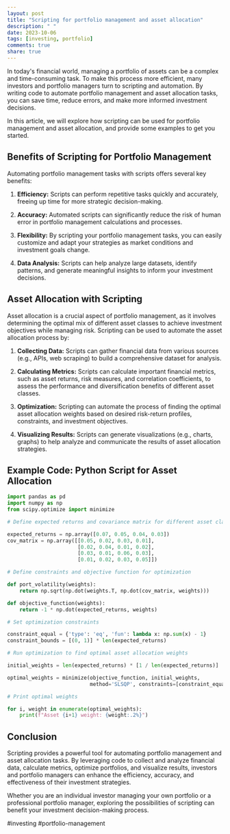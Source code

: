 ```yaml
---
layout: post
title: "Scripting for portfolio management and asset allocation"
description: " "
date: 2023-10-06
tags: [investing, portfolio]
comments: true
share: true
---
```


In today's financial world, managing a portfolio of assets can be a complex and time-consuming task. To make this process more efficient, many investors and portfolio managers turn to scripting and automation. By writing code to automate portfolio management and asset allocation tasks, you can save time, reduce errors, and make more informed investment decisions.

In this article, we will explore how scripting can be used for portfolio management and asset allocation, and provide some examples to get you started.

## Benefits of Scripting for Portfolio Management

Automating portfolio management tasks with scripts offers several key benefits:

1. **Efficiency:** Scripts can perform repetitive tasks quickly and accurately, freeing up time for more strategic decision-making.

2. **Accuracy:** Automated scripts can significantly reduce the risk of human error in portfolio management calculations and processes.

3. **Flexibility:** By scripting your portfolio management tasks, you can easily customize and adapt your strategies as market conditions and investment goals change.

4. **Data Analysis:** Scripts can help analyze large datasets, identify patterns, and generate meaningful insights to inform your investment decisions.

## Asset Allocation with Scripting

Asset allocation is a crucial aspect of portfolio management, as it involves determining the optimal mix of different asset classes to achieve investment objectives while managing risk. Scripting can be used to automate the asset allocation process by:

1. **Collecting Data:** Scripts can gather financial data from various sources (e.g., APIs, web scraping) to build a comprehensive dataset for analysis.

2. **Calculating Metrics:** Scripts can calculate important financial metrics, such as asset returns, risk measures, and correlation coefficients, to assess the performance and diversification benefits of different asset classes.

3. **Optimization:** Scripting can automate the process of finding the optimal asset allocation weights based on desired risk-return profiles, constraints, and investment objectives.

4. **Visualizing Results:** Scripts can generate visualizations (e.g., charts, graphs) to help analyze and communicate the results of asset allocation strategies.

## Example Code: Python Script for Asset Allocation

```python
import pandas as pd
import numpy as np
from scipy.optimize import minimize

# Define expected returns and covariance matrix for different asset classes

expected_returns = np.array([0.07, 0.05, 0.04, 0.03])
cov_matrix = np.array([[0.05, 0.02, 0.03, 0.01],
                       [0.02, 0.04, 0.01, 0.02],
                       [0.03, 0.01, 0.06, 0.03],
                       [0.01, 0.02, 0.03, 0.05]])

# Define constraints and objective function for optimization

def port_volatility(weights):
    return np.sqrt(np.dot(weights.T, np.dot(cov_matrix, weights)))

def objective_function(weights):
    return -1 * np.dot(expected_returns, weights)

# Set optimization constraints

constraint_equal = {'type': 'eq', 'fun': lambda x: np.sum(x) - 1}
constraint_bounds = [(0, 1)] * len(expected_returns)

# Run optimization to find optimal asset allocation weights

initial_weights = len(expected_returns) * [1 / len(expected_returns)]

optimal_weights = minimize(objective_function, initial_weights, 
                           method='SLSQP', constraints=[constraint_equal], bounds=constraint_bounds)['x']

# Print optimal weights

for i, weight in enumerate(optimal_weights):
    print(f"Asset {i+1} weight: {weight:.2%}")

```

## Conclusion

Scripting provides a powerful tool for automating portfolio management and asset allocation tasks. By leveraging code to collect and analyze financial data, calculate metrics, optimize portfolios, and visualize results, investors and portfolio managers can enhance the efficiency, accuracy, and effectiveness of their investment strategies.

Whether you are an individual investor managing your own portfolio or a professional portfolio manager, exploring the possibilities of scripting can benefit your investment decision-making process.

#investing #portfolio-management